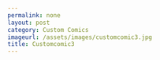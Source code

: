 ```yaml
---
permalink: none
layout: post
category: Custom Comics
imageurl: /assets/images/customcomic3.jpg
title: Customcomic3
---
```

